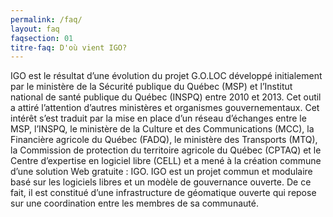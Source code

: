 ```yaml
---
permalink: /faq/
layout: faq
faqsection: 01
titre-faq: D'où vient IGO?
---
```


IGO est le résultat d’une évolution du projet G.O.LOC développé initialement par le ministère de la Sécurité publique du Québec (MSP) et l’Institut national de santé publique du Québec (INSPQ) entre 2010 et 2013. Cet outil a attiré l’attention d’autres ministères et organismes gouvernementaux. Cet intérêt s’est traduit par la mise en place d’un réseau d’échanges entre le MSP, l’INSPQ, le ministère de la Culture et des Communications (MCC), la Financière agricole du Québec (FADQ), le ministère des Transports (MTQ), la Commission de protection du territoire agricole du Québec (CPTAQ) et le Centre d’expertise en logiciel libre (CELL) et a mené à la création commune d’une solution Web gratuite : IGO. 
IGO est un projet commun et modulaire basé sur les logiciels libres et un modèle de gouvernance ouverte. De ce fait, il est constitué d’une infrastructure de géomatique ouverte qui repose sur une coordination entre les membres de sa communauté.

